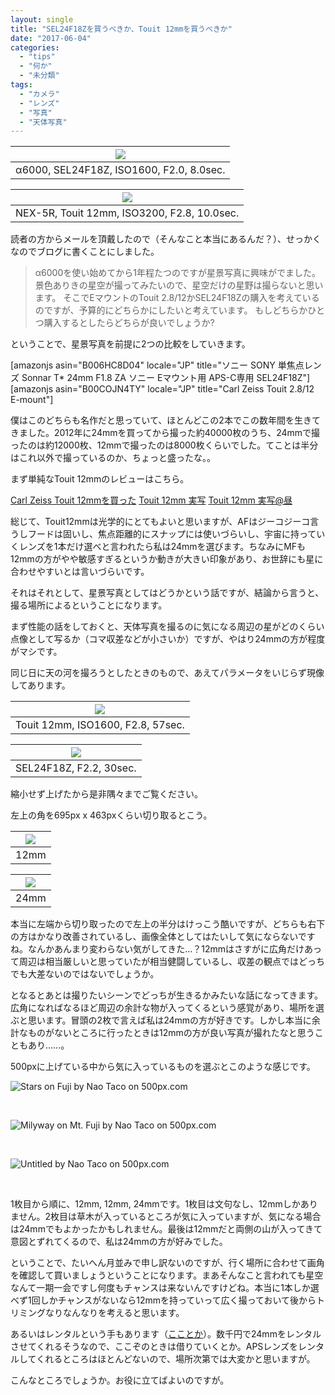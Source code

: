 ```yaml
---
layout: single
title: "SEL24F18Zを買うべきか、Touit 12mmを買うべきか"
date: "2017-06-04"
categories: 
  - "tips"
  - "何か"
  - "未分類"
tags: 
  - "カメラ"
  - "レンズ"
  - "写真"
  - "天体写真"
---
```


| ![](https://blog.naotaco.com/assets/images/posts/2017/06/DSC02525.jpg) |
|:--:|
|  α6000, SEL24F18Z, ISO1600, F2.0, 8.0sec. |

| ![](https://blog.naotaco.com/assets/images/posts/2017/06/DSC01699.jpg) |
|:--:|
|  NEX-5R, Touit 12mm, ISO3200, F2.8, 10.0sec. |

読者の方からメールを頂戴したので（そんなこと本当にあるんだ？）、せっかくなのでブログに書くことにしました。

> α6000を使い始めてから1年程たつのですが星景写真に興味がでました。 景色ありきの星空が撮ってみたいので、星空だけの星野は撮らないと思います。 そこでEマウントのTouit 2.8/12かSEL24F18Zの購入を考えているのですが、予算的にどちらかにしたいと考えています。 もしどちらかひとつ購入するとしたらどちらが良いでしょうか?

ということで、星景写真を前提に2つの比較をしていきます。

\[amazonjs asin="B006HC8D04" locale="JP" title="ソニー SONY 単焦点レンズ Sonnar T\* 24mm F1.8 ZA ソニー Eマウント用 APS-C専用 SEL24F18Z"\] \[amazonjs asin="B00COJN4TY" locale="JP" title="Carl Zeiss Touit 2.8/12 E-mount"\]

僕はこのどちらも名作だと思っていて、ほとんどこの2本でこの数年間を生きてきました。2012年に24mmを買ってから撮った約40000枚のうち、24mmで撮ったのは約12000枚、12mmで撮ったのは8000枚くらいでした。てことは半分はこれ以外で撮っているのか、ちょっと盛ったな。。

まず単純なTouit 12mmのレビューはこちら。

[Carl Zeiss Touit 12mmを買った](https://blog.naotaco.com/archives/303) [Touit 12mm 実写](https://blog.naotaco.com/archives/307) [Touit 12mm 実写@昼](https://blog.naotaco.com/archives/326)

総じて、Touit12mmは光学的にとてもよいと思いますが、AFはジーコジーコ言うしフードは固いし、焦点距離的にスナップには使いづらいし、宇宙に持っていくレンズを1本だけ選べと言われたら私は24mmを選びます。ちなみにMFも12mmの方がやや敏感すぎるというか動きが大きい印象があり、お世辞にも星に合わせやすいとは言いづらいです。

それはそれとして、星景写真としてはどうかという話ですが、結論から言うと、撮る場所によるということになります。

まず性能の話をしておくと、天体写真を撮るのに気になる周辺の星がどのくらい点像として写るか（コマ収差などが小さいか）ですが、やはり24mmの方が程度がマシです。

同じ日に天の河を撮ろうとしたときのもので、あえてパラメータをいじらず現像してあります。

| ![](https://blog.naotaco.com/assets/images/posts/2017/06/DSC09599.jpg) |
|:--:|
|  Touit 12mm, ISO1600, F2.8, 57sec. |

| ![](https://blog.naotaco.com/assets/images/posts/2017/06/DSC09609.jpg) |
|:--:|
|  SEL24F18Z, F2.2, 30sec. |

縮小せず上げたから是非隅々までご覧ください。

左上の角を695px x 463pxくらい切り取るとこう。

| ![](https://blog.naotaco.com/assets/images/posts/2017/06/DSC09599-2.jpg) |
|:--:|
|  12mm |

| ![](https://blog.naotaco.com/assets/images/posts/2017/06/DSC09609-2.jpg) |
|:--:|
|  24mm |

本当に左端から切り取ったので左上の半分はけっこう酷いですが、どちらも右下の方はかなり改善されているし、画像全体としてはたいして気にならないですね。なんかあんまり変わらない気がしてきた…？12mmはさすがに広角だけあって周辺は相当厳しいと思っていたが相当健闘しているし、収差の観点ではどっちでも大差ないのではないでしょうか。

となるとあとは撮りたいシーンでどっちが生きるかみたいな話になってきます。広角になればなるほど周辺の余計な物が入ってくるという感覚があり、場所を選ぶと思います。冒頭の2枚で言えば私は24mmの方が好きです。しかし本当に余計なものがないところに行ったときは12mmの方が良い写真が撮れたなと思うこともあり……。

500pxに上げている中から気に入っているものを選ぶとこのような感じです。

![Stars on Fuji by Nao Taco on 500px.com](https://drscdn.500px.org/photo/53710098/m%3D900/030cea4d45a0f01bd7429a8696a414f8)

 

<script type="text/javascript" src="https://500px.com/embed.js"></script>

![Milyway on Mt. Fuji by Nao Taco on 500px.com](https://drscdn.500px.org/photo/165642777/m%3D900/2a0038c8cb4ea4ab1adccbf99fa15067)

 

<script type="text/javascript" src="https://500px.com/embed.js"></script>

![Untitled by Nao Taco on 500px.com](https://drscdn.500px.org/photo/87749295/m%3D900/b2ea571d166b0b09f513b968bd8bf656)

 

<script type="text/javascript" src="https://500px.com/embed.js"></script>

1枚目から順に、12mm, 12mm, 24mmです。1枚目は文句なし、12mmしかありません。2枚目は草木が入っているところが気に入っていますが、気になる場合は24mmでもよかったかもしれません。最後は12mmだと両側の山が入ってきて意図とずれてくるので、私は24mmの方が好みでした。

ということで、たいへん月並みで申し訳ないのですが、行く場所に合わせて画角を確認して買いましょうということになります。まあそんなこと言われても星空なんて一期一会ですし何度もチャンスは来ないんですけどね。本当に1本しか選べず1回しかチャンスがないなら12mmを持っていって広く撮っておいて後からトリミングなりなんなりを考えると思います。

あるいはレンタルという手もあります（[こことか](https://www.apex106.com/digicam/lens-z/sel24f18z.php)）。数千円で24mmをレンタルさせてくれるそうなので、ここぞのときは借りていくとか。APSレンズをレンタルしてくれるところはほとんどないので、場所次第では大変かと思いますが。

こんなところでしょうか。お役に立てばよいのですが。
